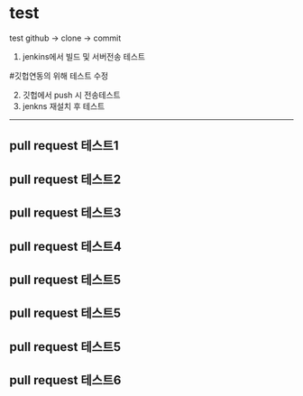 # test
test
github -> clone -> commit

1. jenkins에서 빌드 및 서버전송 테스트

#깃헙연동의 위해 테스트 수정

2. 깃헙에서 push 시 전송테스트
3. jenkns 재설치 후 테스트



------------------
pull request 테스트1
------------------
pull request 테스트2
------------------
pull request 테스트3
------------------
pull request 테스트4
------------------
pull request 테스트5
------------------
pull request 테스트5
------------------------------------
pull request 테스트5
------------------
pull request 테스트6
------------------
